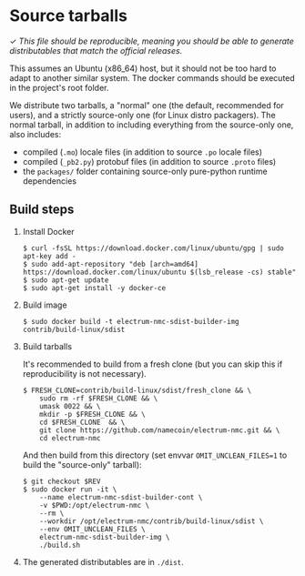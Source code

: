 # Source tarballs

✓ _This file should be reproducible, meaning you should be able to generate
   distributables that match the official releases._

This assumes an Ubuntu (x86_64) host, but it should not be too hard to adapt to another
similar system. The docker commands should be executed in the project's root
folder.

We distribute two tarballs, a "normal" one (the default, recommended for users),
and a strictly source-only one (for Linux distro packagers).
The normal tarball, in addition to including everything from
the source-only one, also includes:
- compiled (`.mo`) locale files (in addition to source `.po` locale files)
- compiled (`_pb2.py`) protobuf files (in addition to source `.proto` files)
- the `packages/` folder containing source-only pure-python runtime dependencies


## Build steps

1. Install Docker

    ```
    $ curl -fsSL https://download.docker.com/linux/ubuntu/gpg | sudo apt-key add -
    $ sudo add-apt-repository "deb [arch=amd64] https://download.docker.com/linux/ubuntu $(lsb_release -cs) stable"
    $ sudo apt-get update
    $ sudo apt-get install -y docker-ce
    ```

2. Build image

    ```
    $ sudo docker build -t electrum-nmc-sdist-builder-img contrib/build-linux/sdist
    ```

3. Build tarballs

    It's recommended to build from a fresh clone
    (but you can skip this if reproducibility is not necessary).

    ```
    $ FRESH_CLONE=contrib/build-linux/sdist/fresh_clone && \
        sudo rm -rf $FRESH_CLONE && \
        umask 0022 && \
        mkdir -p $FRESH_CLONE && \
        cd $FRESH_CLONE  && \
        git clone https://github.com/namecoin/electrum-nmc.git && \
        cd electrum-nmc
    ```

    And then build from this directory (set envvar `OMIT_UNCLEAN_FILES=1` to build the "source-only" tarball):
    ```
    $ git checkout $REV
    $ sudo docker run -it \
        --name electrum-nmc-sdist-builder-cont \
        -v $PWD:/opt/electrum-nmc \
        --rm \
        --workdir /opt/electrum-nmc/contrib/build-linux/sdist \
        --env OMIT_UNCLEAN_FILES \
        electrum-nmc-sdist-builder-img \
        ./build.sh
    ```
4. The generated distributables are in `./dist`.

